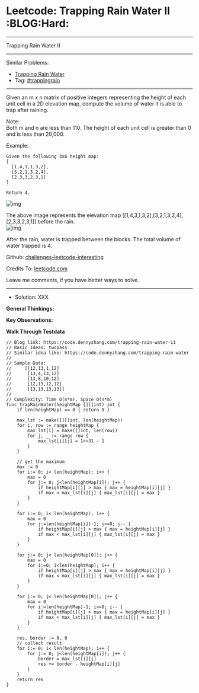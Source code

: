 # Leetcode: Trapping Rain Water II     :BLOG:Hard:


---

Trapping Rain Water II  

---

Similar Problems:  
-   [Trapping Rain Water](https://code.dennyzhang.com/container-water)
-   Tag: [#trappingrain](https://code.dennyzhang.com/tag/trappingrain)

---

Given an m x n matrix of positive integers representing the height of each unit cell in a 2D elevation map, compute the volume of water it is able to trap after raining.  

Note:  
Both m and n are less than 110. The height of each unit cell is greater than 0 and is less than 20,000.  

Example:  

    Given the following 3x6 height map:
    [
      [1,4,3,1,3,2],
      [3,2,1,3,2,4],
      [2,3,3,2,3,1]
    ]
    
    Return 4.

![img](//raw.githubusercontent.com/DennyZhang/challenges-leetcode-interesting/master/images/rainwater_empty.png)  

The above image represents the elevation map [[1,4,3,1,3,2],[3,2,1,3,2,4],[2,3,3,2,3,1]] before the rain.  
![img](//raw.githubusercontent.com/DennyZhang/challenges-leetcode-interesting/master/images/rainwater_fill.png)  

After the rain, water is trapped between the blocks. The total volume of water trapped is 4.  

Github: [challenges-leetcode-interesting](https://github.com/DennyZhang/challenges-leetcode-interesting/tree/master/trapping-rain-water-ii)  

Credits To: [leetcode.com](https://leetcode.com/problems/trapping-rain-water-ii/description/)  

Leave me comments, if you have better ways to solve.  

---

-   Solution: XXX

**General Thinkings:**  


**Key Observations:**  


**Walk Through Testdata**  


    // Blog link: https://code.dennyzhang.com/trapping-rain-water-ii
    // Basic Ideas: twopass
    // Similar idea like: https://code.dennyzhang.com/trapping-rain-water
    //
    // Sample Data:
    //     [[12,13,1,12]
    //      [13,4,13,12]
    //      [13,8,10,12]
    //      [12,13,12,12]
    //      [13,13,13,13]]
    //
    // Complexity: Time O(n*m), Space O(n*m)
    func trapRainWater(heightMap [][]int) int {
        if len(heightMap) == 0 { return 0 }
    
        max_lst := make([][]int, len(heightMap))
        for i, row := range heightMap {
            max_lst[i] = make([]int, len(row))
            for j, _ := range row {
                max_lst[i][j] = 1<<31 - 1
            }
        }
    
        // get the maximum
        max := 0
        for i:= 0; i< len(heightMap); i++ {
            max = 0
            for j:= 0; j<len(heightMap[i]); j++ {
                if heightMap[i][j] > max { max = heightMap[i][j] }
                if max < max_lst[i][j] { max_lst[i][j] = max }
            }
        }
    
        for i:= 0; i< len(heightMap); i++ {
            max = 0
            for j:=len(heightMap[i])-1; j>=0; j-- {
                if heightMap[i][j] > max { max = heightMap[i][j] }
                if max < max_lst[i][j] { max_lst[i][j] = max }
            }
        }
    
        for j:= 0; j< len(heightMap[0]); j++ {
            max = 0
            for i:=0; i<len(heightMap); i++ {
                if heightMap[i][j] > max { max = heightMap[i][j] }
                if max < max_lst[i][j] { max_lst[i][j] = max }
            }
        }
    
        for j:= 0; j< len(heightMap[0]); j++ {
            max = 0
            for i:=len(heightMap)-1; i>=0; i-- {
                if heightMap[i][j] > max { max = heightMap[i][j] }
                if max < max_lst[i][j] { max_lst[i][j] = max }
            }
        }
    
        res, border := 0, 0
        // collect result
        for i:= 0; i< len(heightMap); i++ {
            for j:= 0; j<len(heightMap[i]); j++ {
                border = max_lst[i][j]
                res += border - heightMap[i][j]
            }
        }
        return res
    }